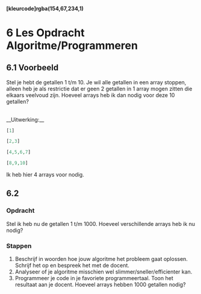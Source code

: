 #### [kleurcode]rgba(154,67,234,1)

# 6 Les Opdracht Algoritme/Programmeren

## 6.1 Voorbeeld
 
Stel je hebt de getallen 1 t/m 10. Je wil alle getallen in een array stoppen, alleen heb je als restrictie dat er geen 2 getallen in 1 array mogen zitten die elkaars veelvoud zijn.
Hoeveel arrays heb ik dan nodig voor deze 10 getallen?

<br>
__Uitwerking:__

~~~php
[1]

[2,3]

[4,5,6,7]

[8,9,10]
~~~

Ik heb hier 4 arrays voor nodig.

## 6.2 

### Opdracht 

Stel ik heb nu de getallen 1 t/m 1000. Hoeveel verschillende arrays heb ik nu nodig?

### Stappen

1. Beschrijf in woorden hoe jouw algoritme het probleem gaat oplossen. Schrijf het op en bespreek het met de docent.
2. Analyseer of je algoritme misschien wel slimmer/sneller/efficienter kan.
3. Programmeer je code in je favoriete programmeertaal. Toon het resultaat aan je docent. Hoeveel arrays hebben 1000 getallen nodig?


